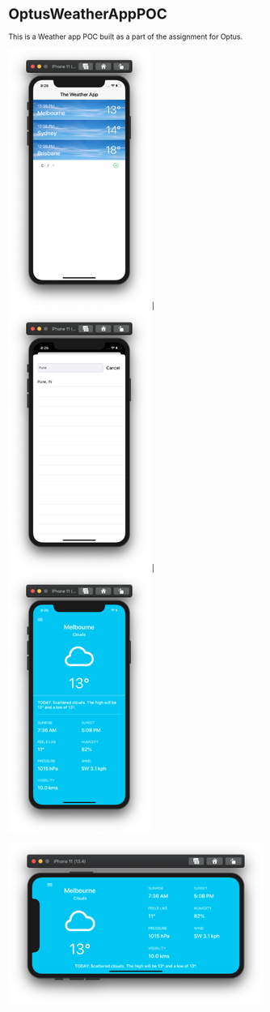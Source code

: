 # OptusWeatherAppPOC
This is a Weather app POC built as a part of the assignment for Optus.

<img src="Images/homescreen.png" width="280" height="515"> | 
<img src="Images/addcityscreen.png" width="280" height="515"> |
<img src="Images/detailscreen.png" width="280" height="515">

<img src="Images/detailscreen_landscape.png">
